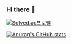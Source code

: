 ### Hi there 👋

[![Solved.ac프로필](http://mazassumnida.wtf/api/v2/generate_badge?boj=brianna)](https://solved.ac/brianna)


[![Anurag's GitHub stats](https://github-readme-stats.vercel.app/api?username=bokyung95)](https://github.com/bokyung95/github-readme-stats)

<!--
**bokyung95/bokyung95** is a ✨ _special_ ✨ repository because its `README.md` (this file) appears on your GitHub profile.

Here are some ideas to get you started:

- 🔭 I’m currently working on ...
- 🌱 I’m currently learning ...
- 👯 I’m looking to collaborate on ...
- 🤔 I’m looking for help with ...
- 💬 Ask me about ...
- 📫 How to reach me: ...
- 😄 Pronouns: ...
- ⚡ Fun fact: ...
-->
